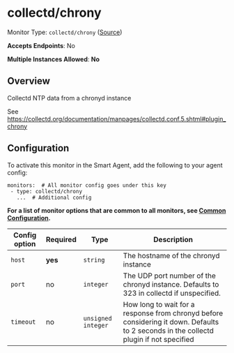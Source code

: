 
<!--- Generated by to-integrations-repo script in Smart Agent repo, DO NOT MODIFY HERE --->
<!--- GENERATED BY gomplate from scripts/docs/templates/monitor-page.md.tmpl --->

# collectd/chrony

Monitor Type: `collectd/chrony` ([Source](https://github.com/signalfx/signalfx-agent/tree/main/pkg/monitors/collectd/chrony))

**Accepts Endpoints**: No

**Multiple Instances Allowed**: **No**

## Overview

Collectd NTP data from a chronyd instance

See https://collectd.org/documentation/manpages/collectd.conf.5.shtml#plugin_chrony


## Configuration

To activate this monitor in the Smart Agent, add the following to your
agent config:

```
monitors:  # All monitor config goes under this key
 - type: collectd/chrony
   ...  # Additional config
```

**For a list of monitor options that are common to all monitors, see [Common
Configuration](../monitor-config.html#common-configuration).**


| Config option | Required | Type | Description |
| --- | --- | --- | --- |
| `host` | **yes** | `string` | The hostname of the chronyd instance |
| `port` | no | `integer` | The UDP port number of the chronyd instance.  Defaults to 323 in collectd if unspecified. |
| `timeout` | no | `unsigned integer` | How long to wait for a response from chronyd before considering it down. Defaults to 2 seconds in the collectd plugin if not specified |




